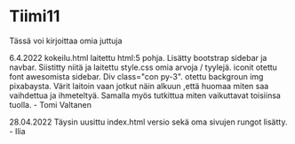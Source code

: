 # Tiimi11

Tässä voi kirjoittaa omia juttuja

6.4.2022
kokeilu.html laitettu html:5 pohja. Lisätty bootstrap sidebar ja navbar. Siistitty niitä ja laitettu style.css omia arvoja / tyylejä. iconit otettu font awesomista sidebar. Div  class="con py-3". otettu backgroun img pixabaysta. Värit laitoin vaan jotkut näin alkuun ,että huomaa miten saa vaihdettua ja ihmeteltyä. Samalla myös tutkittua miten vaikuttavat toisiinsa tuolla. - Tomi Valtanen 

28.04.2022
Täysin uusittu index.html versio sekä oma sivujen rungot lisätty. - Ilia